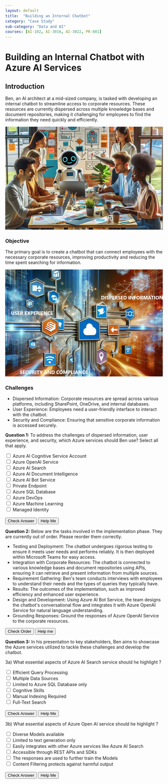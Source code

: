 ```yaml
---
layout: default
title:  "Building an Internal Chatbot"
category: "Case Study"
sub-category: "Data and AI"
courses: [AI-102, AI-3016, AI-3022, PR-801]
---
```


# Building an Internal Chatbot with Azure AI Services

## Introduction
Ben, an AI architect at a mid-sized company, is tasked with developing an internal chatbot to streamline access to corporate resources. These resources are currently dispersed across multiple knowledge bases and document repositories, making it challenging for employees to find the information they need quickly and efficiently.

<a href="./images/cb1.png">
  <img src="./images/cb1.png" alt="a group of people around a table with a robot" class="img-fluid">
</a>

### Objective
The primary goal is to create a chatbot that can connect employees with the necessary corporate resources, improving productivity and reducing the time spent searching for information.

<a href="./images/cb2.png" download>
  <img src="./images/cb2.png" alt="a close-up of highlighting different challenges - Dispersed Information, Security , Compliance and User Experience" class="img-fluid">
</a>

### Challenges
- Dispersed Information: Corporate resources are spread across various platforms, including SharePoint, OneDrive, and internal databases.
- User Experience: Employees need a user-friendly interface to interact with the chatbot.
- Security and Compliance: Ensuring that sensitive corporate information is accessed securely.

**Question 1:** To address the challenges of dispersed information, user experience, and security, which Azure services should Ben use? Select all that apply.
<form id="quiz-form">
  <label class="checkbox-container"><input type="checkbox" name="service" value="1"> Azure AI Cognitive Service Account<span class="checkmark"></span></label><br>
  <label class="checkbox-container"><input type="checkbox" name="service" value="2"> Azure OpenAI Service<span class="checkmark"></span></label><br>
  <label class="checkbox-container"><input type="checkbox" name="service" value="3"> Azure AI Search<span class="checkmark"></span></label><br>
  <label class="checkbox-container"><input type="checkbox" name="service" value="4"> Azure AI Document Intelligence<span class="checkmark"></span></label><br>
  <label class="checkbox-container"><input type="checkbox" name="service" value="5"> Azure AI Bot Service<span class="checkmark"></span></label><br>
  <label class="checkbox-container"><input type="checkbox" name="service" value="6"> Private Endpoint<span class="checkmark"></span></label><br>
  <label class="checkbox-container"><input type="checkbox" name="service" value="7"> Azure SQL Database<span class="checkmark"></span></label><br>
  <label class="checkbox-container"><input type="checkbox" name="service" value="8"> Azure DevOps<span class="checkmark"></span></label><br>
  <label class="checkbox-container"><input type="checkbox" name="service" value="9"> Azure Machine Learning<span class="checkmark"></span></label><br>
  <label class="checkbox-container"><input type="checkbox" name="service" value="10"> Managed Identity<span class="checkmark"></span></label><br>
  <br>
  <button type="button" onclick="checkAnswers()">Check Answer</button>
  <button type="button" onclick="showAnswers()">Help Me</button>
</form>

<p id="result"></p>


<script>
  const correctAnswers = [2, 3, 5, 6, 10];

  function checkAnswers() {
    const selected = Array.from(document.querySelectorAll('input[name="service"]:checked')).map(cb => parseInt(cb.value));
    const isCorrect = correctAnswers.every(val => selected.includes(val)) && selected.length === correctAnswers.length;
    const resultElement = document.getElementById('result');
    resultElement.innerText = isCorrect ? 'Correct' : 'Try again';
    resultElement.className = isCorrect ? 'correct' : 'incorrect';
  }

  function showAnswers() {
    document.querySelectorAll('input[name="service"]').forEach(cb => {
      cb.checked = correctAnswers.includes(parseInt(cb.value));
    });
    const resultElement = document.getElementById('result');
    resultElement.innerText = 'This is the correct order';
    resultElement.className = 'correct';
  }
</script>

**Question 2:** Below are the tasks involved in the implementation phase. They are currently out of order. Please reorder them correctly.

<ul id="sortable-setup" class="styled-list">
  <li class="ui-state-default" data-order="5">Testing and Deployment: The chatbot undergoes rigorous testing to ensure it meets user needs and performs reliably. It is then deployed within Microsoft Teams for easy access.</li>
  <li class="ui-state-default" data-order="3">Integration with Corporate Resources: The chatbot is connected to various knowledge bases and document repositories using APIs, ensuring it can retrieve and present information from multiple sources.</li>
  <li class="ui-state-default" data-order="1">Requirement Gathering: Ben's team conducts interviews with employees to understand their needs and the types of queries they typically have.</li>
  <li class="ui-state-default" data-order="6">Results: The outcomes of the implementation, such as improved efficiency and enhanced user experience.</li>
  <li class="ui-state-default" data-order="2">Design and Development: Using Azure AI Bot Service, the team designs the chatbot's conversational flow and integrates it with Azure OpenAI Service for natural language understanding.</li>
  <li class="ui-state-default" data-order="4">Grounding Responses: Ground the responses of Azure OpenAI Service to the corporate resources.</li>
</ul>

<button onclick="checkOrderSetup()">Check Order</button>
<button onclick="helpMeSetup()">Help me</button>

<p id="feedback-setup"></p>

<script src="https://code.jquery.com/jquery-3.6.0.min.js"></script>
<script src="https://code.jquery.com/ui/1.12.1/jquery-ui.min.js"></script>
<link rel="stylesheet" href="https://code.jquery.com/ui/1.12.1/themes/base/jquery-ui.css">

<script>
  $(function() {
    $("#sortable-setup").sortable();
    $("#sortable-setup").disableSelection();
  });

  function checkOrderSetup() {
    var items = $("#sortable-setup li");
    var correct = true;
    items.each(function(index) {
      if ($(this).data("order") !== index + 1) {
        correct = false;
      }
    });
    var feedback = document.getElementById("feedback-setup");
    if (correct) {
      feedback.textContent = "Correct order!";
      feedback.style.color = "green";
    } else {
      feedback.textContent = "Incorrect order. Try again.";
      feedback.style.color = "red";
    }
  }

  function helpMeSetup() {
    var items = $("#sortable-setup li").sort(function(a, b) {
      return $(a).data("order") - $(b).data("order");
    });
    $("#sortable-setup").html(items);
    document.getElementById("feedback-setup").textContent = "Here is the correct order.";
    document.getElementById("feedback-setup").style.color = "blue";
  }
</script>

**Question 3:** In his presentation to key stakeholders, Ben aims to showcase the Azure services utilized to tackle these challenges and develop the chatbot. 

3a) What essential aspects of Azure AI Search service should he highlight ?

<form id="quiz-form-1">
  <label class="checkbox-container"><input type="checkbox" name="service1" value="1"> Efficient Query Processing<span class="checkmark"></span></label><br>
  <label class="checkbox-container"><input type="checkbox" name="service1" value="2"> Multiple Data Sources<span class="checkmark"></span></label><br>
  <label class="checkbox-container"><input type="checkbox" name="service1" value="3"> Limited to Azure SQL Database only<span class="checkmark"></span></label><br>
  <label class="checkbox-container"><input type="checkbox" name="service1" value="4"> Cognitive Skills<span class="checkmark"></span></label><br>
  <label class="checkbox-container"><input type="checkbox" name="service1" value="5"> Manual Indexing Required<span class="checkmark"></span></label><br>
  <label class="checkbox-container"><input type="checkbox" name="service1" value="6"> Full-Text Search<span class="checkmark"></span></label><br>
  <br>
  <button type="button" onclick="checkAnswers1()">Check Answer</button>
  <button type="button" onclick="showAnswers1()">Help Me</button>
</form>

<p id="result1"></p>


<script>
  const correctAnswers1 = [1, 2, 4, 6];

  function checkAnswers1() {
    const selected = Array.from(document.querySelectorAll('input[name="service1"]:checked')).map(cb => parseInt(cb.value));
    const isCorrect = correctAnswers1.every(val => selected.includes(val)) && selected.length === correctAnswers1.length;
    const resultElement = document.getElementById('result1');
    resultElement.innerText = isCorrect ? 'Correct' : 'Try again';
    resultElement.className = isCorrect ? 'correct' : 'incorrect';
  }

  function showAnswers1() {
    document.querySelectorAll('input[name="service1"]').forEach(cb => {
      cb.checked = correctAnswers1.includes(parseInt(cb.value));
    });
    const resultElement = document.getElementById('result1');
    resultElement.innerText = 'These are the right choices';
    resultElement.className = 'correct';
  }
</script>

3b) What essential aspects of Azure Open AI service should he highlight ? 

<form id="quiz-form-2">
  <label class="checkbox-container"><input type="checkbox" name="service2" value="1"> Diverse Models available<span class="checkmark"></span></label><br>
  <label class="checkbox-container"><input type="checkbox" name="service2" value="2"> Limited to text generation only<span class="checkmark"></span></label><br>
  <label class="checkbox-container"><input type="checkbox" name="service2" value="3"> Easily integrates with other Azure services like Azure AI Search<span class="checkmark"></span></label><br>
  <label class="checkbox-container"><input type="checkbox" name="service2" value="4"> Accessible through REST APIs and SDKs<span class="checkmark"></span></label><br>
  <label class="checkbox-container"><input type="checkbox" name="service2" value="5"> The responses are used to further train the Models<span class="checkmark"></span></label><br>
  <label class="checkbox-container"><input type="checkbox" name="service2" value="6"> Content Filtering protects against harmful output<span class="checkmark"></span></label><br>
  <br>
  <button type="button" onclick="checkAnswers2()">Check Answer</button>
  <button type="button" onclick="showAnswers2()">Help Me</button>
</form>

<p id="result2"></p>


<script>
  const correctAnswers2 = [1, 2, 4, 6];

  function checkAnswers2() {
    const selected = Array.from(document.querySelectorAll('input[name="service2"]:checked')).map(cb => parseInt(cb.value));
    const isCorrect = correctAnswers2.every(val => selected.includes(val)) && selected.length === correctAnswers2.length;
    const resultElement = document.getElementById('result2');
    resultElement.innerText = isCorrect ? 'Correct' : 'Try again';
    resultElement.className = isCorrect ? 'correct' : 'incorrect';
  }

  function showAnswers2() {
    document.querySelectorAll('input[name="service2"]').forEach(cb => {
      cb.checked = correctAnswers2.includes(parseInt(cb.value));
    });
    const resultElement = document.getElementById('result2');
    resultElement.innerText = 'These are the right choices';
    resultElement.className = 'correct';
  }
</script>
